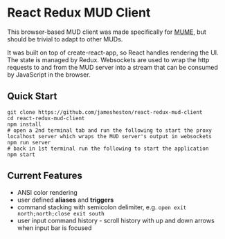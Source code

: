 # React Redux MUD Client

This browser-based MUD client was made specifically for [MUME](http://mume.org/), but should be trivial to adapt to other MUDs.

It was built on top of create-react-app, so React handles rendering the UI. The state is managed by Redux. Websockets are used to wrap the http requests to and from the MUD server into a stream that can be consumed by JavaScript in the browser.

Quick Start
-----------
```
git clone https://github.com/jamesheston/react-redux-mud-client
cd react-redux-mud-client
npm install
# open a 2nd terminal tab and run the following to start the proxy localhost server which wraps the MUD server's output in websockets
npm run server
# back in 1st terminal run the following to start the application
npm start
```
Current Features
----------------
* ANSI color rendering
* user defined **aliases** and **triggers** 
* command stacking with semicolon delimiter, e.g. `open exit north;north;close exit south`
* user input command history - scroll history with up and down arrows when input bar is focused